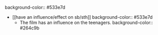 background-color:: #533e7d

- [[have an influence/effect on sb/sth]]
  background-color:: #533e7d
	- The film has an influence on the teenagers.
	  background-color:: #264c9b